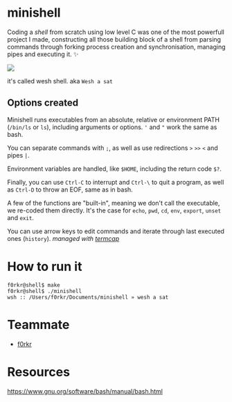 # minishell

Coding a *shell* from scratch using low level C was one of the most powerfull project I made, constructing all those building block of a shell from parsing commands
through forking process creation and synchronisation, managing pipes and executing it. ✨

<img src="https://images.amcnetworks.com/ifccenter.com/wp-content/uploads/2020/01/ghost-in-the-shell-1280.jpg">

it's called wesh shell. aka ``Wesh a sat``

## Options created

Minishell runs executables from an absolute, relative or environment PATH (``/bin/ls`` or ``ls``), including arguments or options. ``'`` and ``"`` work the same as bash.

You can separate commands with ``;``, as well as use redirections ``>`` ``>>`` ``<`` and pipes ``|``.

Environment variables are handled, like ``$HOME``, including the return code ``$?``.

Finally, you can use ``Ctrl-C`` to interrupt and ``Ctrl-\`` to quit a program, as well as ``Ctrl-D`` to throw an EOF, same as in bash.

A few of the functions are "built-in", meaning we don't call the executable, we re-coded them directly. It's the case for ``echo``, ``pwd``, ``cd``, ``env``, ``export``, ``unset`` and ``exit``.

You can use arrow keys to edit commands and iterate through last executed ones (``history``). *managed with [termcap](https://man7.org/linux/man-pages/man5/termcap.5.html)*

# How to run it

```shell
f0rkr@shell$ make
f0rkr@shell$ ./minishell
wsh :: /Users/f0rkr/Documents/minishell » wesh a sat
```

# Teammate 
  - [f0rkr](https://github.com/f0rkr)

# Resources

https://www.gnu.org/software/bash/manual/bash.html
